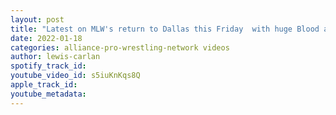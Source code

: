 ```yaml
---
layout: post
title: "Latest on MLW's return to Dallas this Friday  with huge Blood and Thunder TV tapings"
date: 2022-01-18
categories: alliance-pro-wrestling-network videos
author: lewis-carlan
spotify_track_id: 
youtube_video_id: s5iuKnKqs8Q
apple_track_id: 
youtube_metadata: 
---
```

